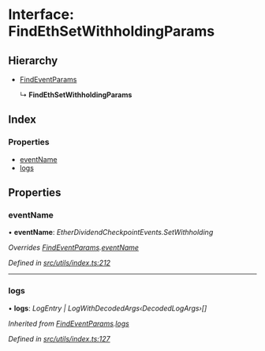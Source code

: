 # Interface: FindEthSetWithholdingParams

## Hierarchy

- [FindEventParams](_utils_index_.findeventparams.md)

  ↳ **FindEthSetWithholdingParams**

## Index

### Properties

- [eventName](_utils_index_.findethsetwithholdingparams.md#eventname)
- [logs](_utils_index_.findethsetwithholdingparams.md#logs)

## Properties

### eventName

• **eventName**: _EtherDividendCheckpointEvents.SetWithholding_

_Overrides [FindEventParams](_utils_index_.findeventparams.md).[eventName](_utils_index_.findeventparams.md#eventname)_

_Defined in [src/utils/index.ts:212](https://github.com/PolymathNetwork/polymath-sdk/blob/d34930f/src/utils/index.ts#L212)_

---

### logs

• **logs**: _LogEntry | LogWithDecodedArgs‹DecodedLogArgs›[]_

_Inherited from [FindEventParams](_utils_index_.findeventparams.md).[logs](_utils_index_.findeventparams.md#logs)_

_Defined in [src/utils/index.ts:127](https://github.com/PolymathNetwork/polymath-sdk/blob/d34930f/src/utils/index.ts#L127)_
